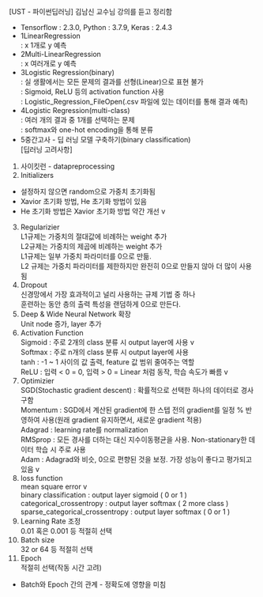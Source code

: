 [UST - 파이썬딥러닝] 김남신 교수님 강의를 듣고 정리함
- Tensorflow : 2.3.0, Python : 3.7.9, Keras : 2.4.3 
- 1LinearRegression   
: x 1개로 y 예측   
- 2Multi-LinearRegression   
: x 여러개로 y 예측   
- 3Logistic Regression(binary)     
: 실 생활에서는 모든 문제의 결과를 선형(Linear)으로 표현 불가   
: Sigmoid, ReLU 등의 activation function 사용   
: Logistic_Regression_FileOpen(.csv 파일에 있는 데이터를 통해 결과 예측)
- 4Logistic Regression(multi-class)    
: 여러 개의 결과 중 1개를 선택하는 문제   
: softmax와 one-hot encoding을 통해 분류   
- 5중간고사 - 딥 러닝 모델 구축하기(binary classification)   
[딥러닝 고려사항]   
1) 사이킷런 - datapreprocessing   
2) Initializers
- 설정하지 않으면 random으로 가중치 초기화됨   
- Xavior 초기화 방법, He 초기화 방법이 있음   
- He 초기화 방법은 Xavior 초기화 방법 약간 개선 v   
3) Regularizier   
L1규제는 가중치의 절대값에 비례하는 weight 추가   
L2규제는 가중치의 제곱에 비례하는 weight 추가   
L1규제는 일부 가중치 파라미터를 0으로 만듦.   
L2 규제는 가중치 파라미터를 제한하지만 완전히 0으로 만들지 않아 더 많이 사용됨   
4) Dropout   
신경망에서 가장 효과적이고 널리 사용하는 규제 기법 중 하나   
훈련하는 동안 층의 출력 특성을 랜덤하게 0으로 만든다.   
5) Deep & Wide Neural Network 확장   
Unit node 증가, layer 추가   
6) Activation Function   
Sigmoid : 주로 2개의 class 분류 시 output layer에 사용 v   
Softmax : 주로 n개의 class 분류 시 output layer에 사용   
tanh : -1 ~ 1 사이의 값 출력, feature 값 범위 줄여주는 역할   
ReLU : 입력 < 0 = 0, 입력 > 0 = Linear 처럼 동작, 학습 속도가 빠름 v   
7) Optimizier   
SGD(Stochastic gradient descent) : 확률적으로 선택한 하나의 데이터로 경사 구함   
Momentum : SGD에서 계산된 gradient에 한 스텝 전의 gradient를 일정 % 반영하여 사용(원래 gradient 유지하면서, 새로운 gradient 적용)   
Adagrad : learning rate를 normalization   
RMSprop : 모든 경사를 더하는 대신 지수이동평균을 사용. Non-stationary한 데이터 학습 시 주로 사용   
Adam : Adagrad와 비슷, 0으로 편향된 것을 보정. 가장 성능이 좋다고 평가되고 있음 v   
8) loss function   
mean square error v   
binary classification : output layer sigmoid ( 0 or 1 )   
categorical_crossentropy : output layer softmax ( 2 more class )   
sparse_categorical_crossentropy : output layer softmax ( 0 or 1 )   
9) Learning Rate 조정   
0.01 혹은 0.001 등 적절히 선택   
10) Batch size     
32 or 64 등 적절히 선택   
11) Epoch   
적절히 선택(작동 시간 고려)   
* Batch와 Epoch 간의 관계 - 정확도에 영향을 미침
